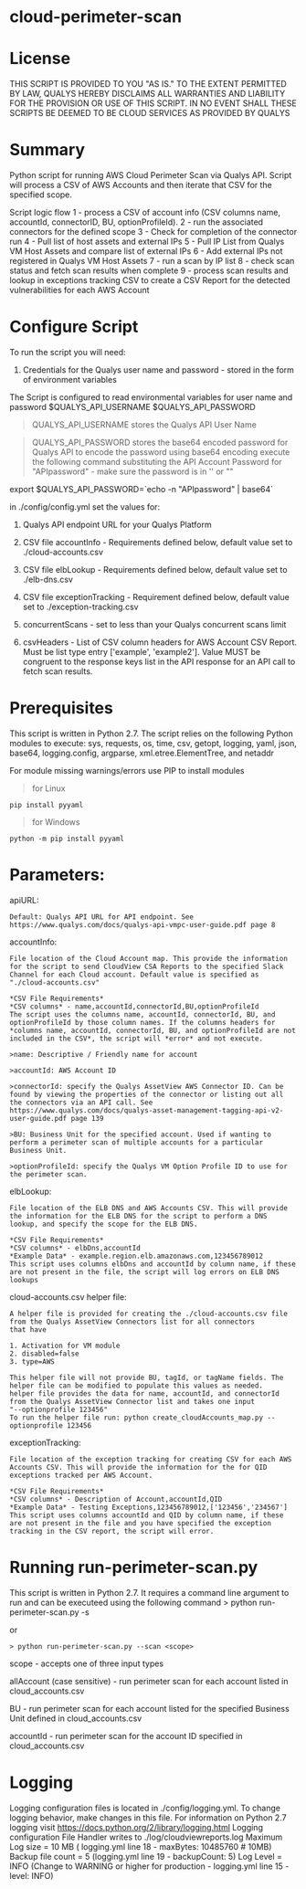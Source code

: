 # cloud-perimeter-scan


# License
THIS SCRIPT IS PROVIDED TO YOU "AS IS."  TO THE EXTENT PERMITTED BY LAW, QUALYS HEREBY DISCLAIMS ALL WARRANTIES AND LIABILITY FOR THE PROVISION OR USE OF THIS SCRIPT.  IN NO EVENT SHALL THESE SCRIPTS BE DEEMED TO BE CLOUD SERVICES AS PROVIDED BY QUALYS

# Summary
Python script for running AWS Cloud Perimeter Scan via Qualys API. Script will process a CSV of AWS Accounts and then iterate that CSV for the specified scope.

Script logic flow
1 - process a CSV of account info (CSV columns name, accountId, connectorID, BU, optionProfileId).
2 - run the associated connectors for the defined scope
3 - Check for completion of the connector run
4 - Pull list of host assets and external IPs
5 - Pull IP List from Qualys VM Host Assets and compare list of external IPs
6 - Add external IPs not registered in Qualys VM Host Assets
7 - run a scan by IP list
8 - check scan status and fetch scan results when complete
9 - process scan results and lookup in exceptions tracking CSV to create a CSV Report for the detected vulnerabilities for each AWS Account

# Configure Script
To run the script you will need:

1. Credentials for the Qualys user name and password - stored in the form of environment variables

The Script is configured to read environmental variables for user name and password
$QUALYS_API_USERNAME
$QUALYS_API_PASSWORD

> QUALYS_API_USERNAME stores the Qualys API User Name

> QUALYS_API_PASSWORD stores the base64 encoded password for Qualys API
to encode the password using base64 encoding execute the following command substituting the API Account Password for "APIpassword" - make sure the password is in '' or ""

export $QUALYS_API_PASSWORD=\`echo -n "APIpassword" | base64\`


in ./config/config.yml set the values for:

1. Qualys API endpoint URL for your Qualys Platform

2. CSV file accountInfo  - Requirements defined below, default value set to ./cloud-accounts.csv

3. CSV file elbLookup - Requirements defined below, default value set to ./elb-dns.csv

4. CSV file exceptionTracking - Requirement defined below, default value set to ./exception-tracking.csv

5. concurrentScans - set to less than your Qualys concurrent scans limit

6. csvHeaders - List of CSV column headers for AWS Account CSV Report. Must be list type entry ['example', 'example2']. Value MUST be congruent to the response keys list in the API response for an API call to fetch scan results.

# Prerequisites
This script is written in Python 2.7.
The script relies on the following Python modules to execute: sys, requests, os, time, csv, getopt, logging, yaml, json, base64, logging.config, argparse, xml.etree.ElementTree, and netaddr

For module missing warnings/errors use PIP to install modules
> for Linux

`pip install pyyaml`

> for Windows

`python -m pip install pyyaml`


# Parameters:

  apiURL:

    Default: Qualys API URL for API endpoint. See https://www.qualys.com/docs/qualys-api-vmpc-user-guide.pdf page 8    

  accountInfo:

    File location of the Cloud Account map. This provide the information for the script to send CloudView CSA Reports to the specified Slack Channel for each Cloud account. Default value is specified as "./cloud-accounts.csv"

    *CSV File Requirements*
    *CSV columns* - name,accountId,connectorId,BU,optionProfileId
    The script uses the columns name, accountId, connectorId, BU, and optionProfileId by those column names. If the columns headers for *columns name, accountId, connectorId, BU, and optionProfileId are not included in the CSV*, the script will *error* and not execute.

    >name: Descriptive / Friendly name for account

    >accountId: AWS Account ID

    >connectorId: specify the Qualys AssetView AWS Connector ID. Can be found by viewing the properties of the connector or listing out all the connectors via an API call. See https://www.qualys.com/docs/qualys-asset-management-tagging-api-v2-user-guide.pdf page 139

    >BU: Business Unit for the specified account. Used if wanting to perform a perimeter scan of multiple accounts for a particular Business Unit.

    >optionProfileId: specify the Qualys VM Option Profile ID to use for the perimeter scan.

  elbLookup:

    File location of the ELB DNS and AWS Accounts CSV. This will provide the information for the ELB DNS for the script to perform a DNS lookup, and specify the scope for the ELB DNS.

    *CSV File Requirements*
    *CSV columns* - elbDns,accountId
    *Example Data* - example.region.elb.amazonaws.com,123456789012
    This script uses columns elbDns and accountId by column name, if these are not present in the file, the script will log errors on ELB DNS lookups

  cloud-accounts.csv helper file:

    A helper file is provided for creating the ./cloud-accounts.csv file from the Qualys AssetView Connectors list for all connectors
    that have

    1. Activation for VM module
    2. disabled=false
    3. type=AWS

    This helper file will not provide BU, tagId, or tagName fields. The helper file can be modified to populate this values as needed.
    helper file provides the data for name, accountId, and connectorId from the Qualys AssetView Connector list and takes one input
    "--optionprofile 123456"
    To run the helper file run: python create_cloudAccounts_map.py --optionprofile 123456

  exceptionTracking:

    File location of the exception tracking for creating CSV for each AWS Accounts CSV. This will provide the information for the for QID exceptions tracked per AWS Account.

    *CSV File Requirements*
    *CSV columns* - Description of Account,accountId,QID
    *Example Data* - Testing Exceptions,123456789012,['123456','234567']
    This script uses columns accountId and QID by column name, if these are not present in the file and you have specified the exception tracking in the CSV report, the script will error.


# Running run-perimeter-scan.py
This script is written in Python 2.7. It requires a command line argument to run and can be executeed using the following command
    > python run-perimeter-scan.py -s <scope>

or

    > python run-perimeter-scan.py --scan <scope>

scope - accepts one of three input types

allAccount (case sensitive) - run perimeter scan for each account listed in cloud_accounts.csv

BU - run perimeter scan for each account listed for the specified Business Unit defined in cloud_accounts.csv

accountId - run perimeter scan for the account ID specified in cloud_accounts.csv


# Logging
Logging configuration files is located in ./config/logging.yml. To change logging behavior, make changes in this file. For information on Python 2.7 logging visit https://docs.python.org/2/library/logging.html
Logging configuration
File Handler writes to ./log/cloudviewreports.log
Maximum Log size = 10 MB ( logging.yml line 18 - maxBytes: 10485760 # 10MB)
Backup file count = 5 (logging.yml line 19 - backupCount: 5)
Log Level = INFO (Change to WARNING or higher for production - logging.yml line 15 - level: INFO)
